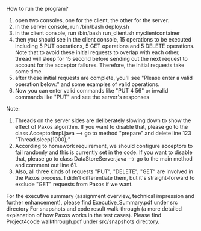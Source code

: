 How to run the program?

1. open two consoles, one for the client, the other for the server.
2. in the server console, run /bin/bash deploy.sh
3. in the client console, run /bin/bash run_client.sh myclientcontainer
4. then you should see in the client console, 15 operations to be executed including 5 PUT operations, 5 GET operations and 5 DELETE operations.
Note that to avoid these initial requests to overlap with each other, thread will sleep for 15 second before sending out the next request to
account for the acceptor failures. Therefore, the initial requests take some time. 
5. after these initial requests are complete, you'll see "Please enter a valid operation below:" and some examples of valid operations.
6. Now you can enter valid commands like "PUT 4 56" or invalid commands like "PUT" and see the server's responses 

Note:
1. Threads on the server sides are deliberately slowing down to show the effect of Paxos algorithm. If you want to disable that, please go to the class
AcceptorImpl.java --> go to method "prepare" and delete line 123 "Thread.sleep(1000);"
2. According to homework requirement, we should configure acceptors to fail randomly and this is currently set in the code. If you want to disable that,
 please go to class DataStoreServer.java --> go to the main method and comment out line 61. 
3. Also, all three kinds of requests "PUT", "DELETE", "GET" are involved in the Paxos process. I didn't differentiate them, but it's straight-forward
to exclude "GET" requests from Paxos if we want. 

For the executive summary (assignment overview, technical impression and further enhancement), please find Executive_Summary.pdf under src directory
For snapshots and code result walk-through (a more detailed explanation of how Paxos works in the test cases). Please find Project4code walkthrough.pdf under src/snapshots directory.
